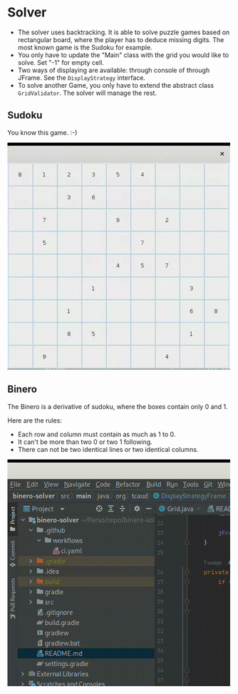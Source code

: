 # Solver

- The solver uses backtracking. It is able to solve puzzle games based on rectangular board, where the player has to
  deduce missing digits. The most known game is the Sudoku for example.
- You only have to update the "Main" class with the grid you would like to solve. Set "-1" for empty cell.
- Two ways of displaying are available: through console of through JFrame. See the `DisplayStrategy` interface.
- To solve another Game, you only have to extend the abstract class `GridValidator`. The solver will manage the rest.

## Sudoku

You know this game. :-)

![Demonstration](doc/sudoku.gif)

## Binero

The Binero is a derivative of sudoku, where the boxes contain only 0 and 1.

Here are the rules:

- Each row and column must contain as much as 1 to 0.
- It can't be more than two 0 or two 1 following.
- There can not be two identical lines or two identical columns.

![Demonstration](doc/binero.gif)

